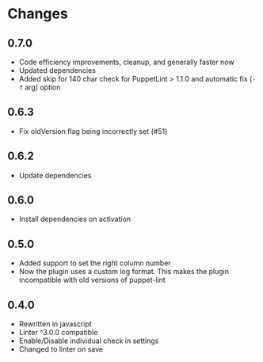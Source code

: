 # Changes

## 0.7.0
*   Code efficiency improvements, cleanup, and generally faster now
*   Updated dependencies
*   Added skip for 140 char check for PuppetLint > 1.1.0 and automatic fix (`-f` arg) option

## 0.6.3
*   Fix oldVersion flag being incorrectly set (#51)

## 0.6.2
*   Update dependencies

## 0.6.0
*   Install dependencies on activation

## 0.5.0
*   Added support to set the right column number
*   Now the plugin uses a custom log format. This makes the plugin incompatible
    with old versions of puppet-lint

## 0.4.0
*   Rewritten in javascript
*   Linter ^3.0.0 compatible
*   Enable/Disable individual check in settings
*   Changed to linter on save

